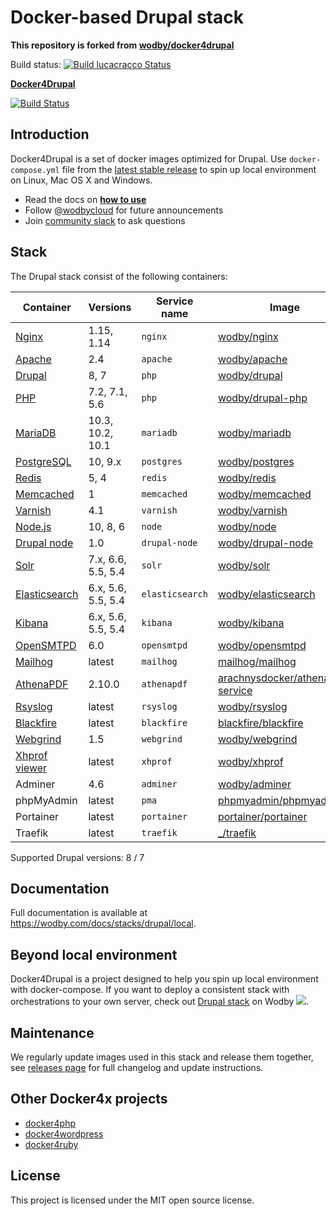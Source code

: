 # Docker-based Drupal stack

**This repository is forked from [wodby/docker4drupal](https://github.com/wodby/docker4drupal)**

Build status: [![Build lucacracco Status](https://travis-ci.org/lucacracco/docker4drupal.svg?branch=dev)](https://travis-ci.org/lucacracco/docker4drupal)

**[Docker4Drupal](https://github.com/wodby/docker4drupal)**

[![Build Status](https://travis-ci.org/wodby/docker4drupal.svg?branch=master)](https://travis-ci.org/wodby/docker4drupal)

## Introduction

Docker4Drupal is a set of docker images optimized for Drupal. Use `docker-compose.yml` file from the [latest stable release](https://github.com/wodby/docker4drupal/releases) to spin up local environment on Linux, Mac OS X and Windows. 

* Read the docs on [**how to use**](https://wodby.com/docs/stacks/drupal/local#usage)
* Follow [@wodbycloud](https://twitter.com/wodbycloud) for future announcements
* Join [community slack](https://slack.wodby.com) to ask questions

## Stack

The Drupal stack consist of the following containers:

| Container       | Versions                | Service name    | Image                              | Default |
| --------------- | ----------------------- | --------------- | ---------------------------------- | ------- |
| [Nginx]         | 1.15, 1.14              | `nginx`         | [wodby/nginx]                      | ✓       |
| [Apache]        | 2.4                     | `apache`        | [wodby/apache]                     |         |
| [Drupal]        | 8, 7                    | `php`           | [wodby/drupal]                     | ✓       |
| [PHP]           | 7.2, 7.1, 5.6           | `php`           | [wodby/drupal-php]                 |         |
| [MariaDB]       | 10.3, 10.2, 10.1        | `mariadb`       | [wodby/mariadb]                    | ✓       |
| [PostgreSQL]    | 10, 9.x                 | `postgres`      | [wodby/postgres]                   |         |
| [Redis]         | 5, 4                    | `redis`         | [wodby/redis]                      |         |
| [Memcached]     | 1                       | `memcached`     | [wodby/memcached]                  |         |
| [Varnish]       | 4.1                     | `varnish`       | [wodby/varnish]                    |         |
| [Node.js]       | 10, 8, 6                | `node`          | [wodby/node]                       |         |
| [Drupal node]   | 1.0                     | `drupal-node`   | [wodby/drupal-node]                |         |
| [Solr]          | 7.x, 6.6, 5.5, 5.4      | `solr`          | [wodby/solr]                       |         |
| [Elasticsearch] | 6.x, 5.6, 5.5, 5.4      | `elasticsearch` | [wodby/elasticsearch]              |         |
| [Kibana]        | 6.x, 5.6, 5.5, 5.4      | `kibana`        | [wodby/kibana]                     |         |
| [OpenSMTPD]     | 6.0                     | `opensmtpd`     | [wodby/opensmtpd]                  |         |
| [Mailhog]       | latest                  | `mailhog`       | [mailhog/mailhog]                  | ✓       |
| [AthenaPDF]     | 2.10.0                  | `athenapdf`     | [arachnysdocker/athenapdf-service] |         |
| [Rsyslog]       | latest                  | `rsyslog`       | [wodby/rsyslog]                    |         |
| [Blackfire]     | latest                  | `blackfire`     | [blackfire/blackfire]              |         |
| [Webgrind]      | 1.5                     | `webgrind`      | [wodby/webgrind]                   |         |
| [Xhprof viewer] | latest                  | `xhprof`        | [wodby/xhprof]                     |         |
| Adminer         | 4.6                     | `adminer`       | [wodby/adminer]                    |         |
| phpMyAdmin      | latest                  | `pma`           | [phpmyadmin/phpmyadmin]            |         |
| Portainer       | latest                  | `portainer`     | [portainer/portainer]              | ✓       |
| Traefik         | latest                  | `traefik`       | [_/traefik]                        | ✓       |

Supported Drupal versions: 8 / 7

## Documentation

Full documentation is available at https://wodby.com/docs/stacks/drupal/local.

## Beyond local environment

Docker4Drupal is a project designed to help you spin up local environment with docker-compose. If you want to deploy a consistent stack with orchestrations to your own server, check out [Drupal stack](https://wodby.com/stacks/drupal) on Wodby ![](https://www.google.com/s2/favicons?domain=wodby.com).

## Maintenance

We regularly update images used in this stack and release them together, see [releases page](https://github.com/wodby/docker4drupal/releases) for full changelog and update instructions.  

## Other Docker4x projects

* [docker4php](https://github.com/wodby/docker4php)
* [docker4wordpress](https://github.com/wodby/docker4wordpress)
* [docker4ruby](https://github.com/wodby/docker4ruby)

## License

This project is licensed under the MIT open source license.

[Apache]: https://wodby.com/docs/stacks/drupal/containers#apache
[AthenaPDF]: https://wodby.com/docs/stacks/drupal/containers#athenapdf
[Blackfire]: https://wodby.com/docs/stacks/drupal/containers#blackfire
[Drupal node]: https://wodby.com/docs/stacks/drupal/containers#drupal-nodejs
[Drupal]: https://wodby.com/docs/stacks/drupal/containers#php
[Elasticsearch]: https://wodby.com/docs/stacks/elasticsearch
[Kibana]: https://wodby.com/docs/stacks/elasticsearch
[Mailhog]: https://wodby.com/docs/stacks/drupal/containers#mailhog
[MariaDB]: https://wodby.com/docs/stacks/drupal/containers#mariadb
[Memcached]: https://wodby.com/docs/stacks/drupal/containers#memcached
[Nginx]: https://wodby.com/docs/stacks/drupal/containers#nginx
[Node.js]: https://wodby.com/docs/stacks/drupal/containers#nodejs
[OpenSMTPD]: https://wodby.com/docs/stacks/drupal/containers#opensmtpd
[PHP]: https://wodby.com/docs/stacks/drupal/containers#php
[PostgreSQL]: https://wodby.com/docs/stacks/drupal/containers#postgresql
[Redis]: https://wodby.com/docs/stacks/drupal/containers#redis
[Rsyslog]: https://wodby.com/docs/stacks/drupal/containers#rsyslog
[Solr]: https://wodby.com/docs/stacks/drupal/containers#solr
[Varnish]: https://wodby.com/docs/stacks/drupal/containers#varnish
[Webgrind]: https://wodby.com/docs/stacks/drupal/containers#webgrind
[XHProf viewer]: https://wodby.com/docs/stacks/php/containers#xhprof-viewer

[_/traefik]: https://hub.docker.com/_/traefik
[arachnysdocker/athenapdf-service]: https://hub.docker.com/r/arachnysdocker/athenapdf-service
[blackfire/blackfire]: https://hub.docker.com/r/blackfire/blackfire
[mailhog/mailhog]: https://hub.docker.com/r/mailhog/mailhog
[phpmyadmin/phpmyadmin]: https://hub.docker.com/r/phpmyadmin/phpmyadmin
[portainer/portainer]: https://hub.docker.com/r/portainer/portainer
[wodby/adminer]: https://hub.docker.com/r/wodby/adminer
[wodby/apache]: https://github.com/wodby/apache
[wodby/drupal-node]: https://github.com/wodby/drupal-node
[wodby/drupal-php]: https://github.com/wodby/drupal-php
[wodby/drupal]: https://github.com/wodby/drupal
[wodby/elasticsearch]: https://github.com/wodby/elasticsearch
[wodby/kibana]: https://github.com/wodby/kibana
[wodby/mariadb]: https://github.com/wodby/mariadb
[wodby/memcached]: https://github.com/wodby/memcached
[wodby/nginx]: https://github.com/wodby/nginx
[wodby/node]: https://github.com/wodby/node
[wodby/opensmtpd]: https://github.com/wodby/opensmtpd
[wodby/postgres]: https://github.com/wodby/postgres
[wodby/redis]: https://github.com/wodby/redis
[wodby/rsyslog]: https://hub.docker.com/r/wodby/rsyslog
[wodby/solr]: https://github.com/wodby/solr
[wodby/varnish]: https://github.com/wodby/varnish
[wodby/webgrind]: https://hub.docker.com/r/wodby/webgrind
[wodby/xhprof]: https://hub.docker.com/r/wodby/xhprof
